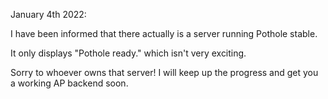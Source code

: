 
January 4th 2022:

I have been informed that there actually is a server running Pothole stable.

It only displays "Pothole ready." which isn't very exciting.

Sorry to whoever owns that server! I will keep up the progress and get you a working AP backend soon.